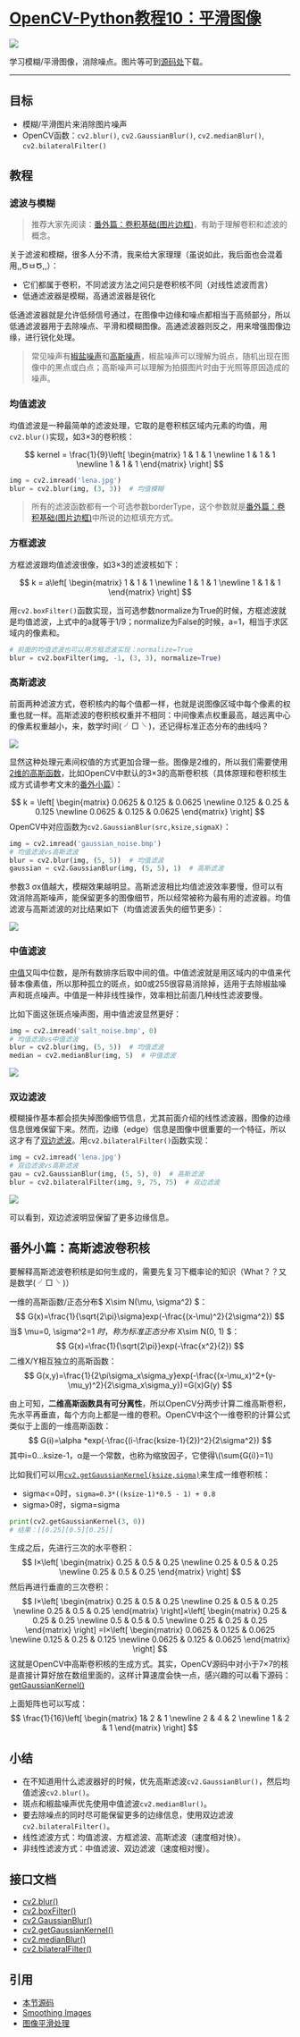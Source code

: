# [OpenCV-Python教程10：平滑图像](http://ex2tron.wang/opencv-python-smoothing-images/)

![](http://pic.ex2tron.top/cv2_bilateral_vs_gaussian.jpg)

学习模糊/平滑图像，消除噪点。<!-- more -->图片等可到[源码处](#引用)下载。

---

## 目标

- 模糊/平滑图片来消除图片噪声
- OpenCV函数：`cv2.blur()`, `cv2.GaussianBlur()`, `cv2.medianBlur()`, `cv2.bilateralFilter()`

## 教程

### 滤波与模糊

> 推荐大家先阅读：[番外篇：卷积基础(图片边框)](/opencv-python-extra-padding-and-convolution/)，有助于理解卷积和滤波的概念。

关于滤波和模糊，很多人分不清，我来给大家理理（虽说如此，我后面也会混着用,,ԾㅂԾ,,）：

- 它们都属于卷积，不同滤波方法之间只是卷积核不同（对线性滤波而言）
- 低通滤波器是模糊，高通滤波器是锐化

低通滤波器就是允许低频信号通过，在图像中边缘和噪点都相当于高频部分，所以低通滤波器用于去除噪点、平滑和模糊图像。高通滤波器则反之，用来增强图像边缘，进行锐化处理。

> 常见噪声有[椒盐噪声](https://baike.baidu.com/item/%E6%A4%92%E7%9B%90%E5%99%AA%E5%A3%B0/3455958?fr=aladdin)和[高斯噪声](https://baike.baidu.com/item/%E9%AB%98%E6%96%AF%E5%99%AA%E5%A3%B0)，椒盐噪声可以理解为斑点，随机出现在图像中的黑点或白点；高斯噪声可以理解为拍摄图片时由于光照等原因造成的噪声。

### 均值滤波

均值滤波是一种最简单的滤波处理，它取的是卷积核区域内元素的均值，用`cv2.blur()`实现，如3×3的卷积核：

$$
 kernel = \frac{1}{9}\left[
 \begin{matrix}
   1 & 1 & 1 \newline
   1 & 1 & 1 \newline
   1 & 1 & 1
  \end{matrix}
  \right]
$$

```python
img = cv2.imread('lena.jpg')
blur = cv2.blur(img, (3, 3))  # 均值模糊
```

> 所有的滤波函数都有一个可选参数borderType，这个参数就是[番外篇：卷积基础(图片边框)](/opencv-python-extra-padding-and-convolution/)中所说的边框填充方式。

### 方框滤波

方框滤波跟均值滤波很像，如3×3的滤波核如下：

$$
k = a\left[
 \begin{matrix}
   1 & 1 & 1 \newline
   1 & 1 & 1 \newline
   1 & 1 & 1
  \end{matrix}
  \right]
$$

用`cv2.boxFilter()`函数实现，当可选参数normalize为True的时候，方框滤波就是均值滤波，上式中的a就等于1/9；normalize为False的时候，a=1，相当于求区域内的像素和。

```python
# 前面的均值滤波也可以用方框滤波实现：normalize=True
blur = cv2.boxFilter(img, -1, (3, 3), normalize=True)
```

### 高斯滤波

前面两种滤波方式，卷积核内的每个值都一样，也就是说图像区域中每个像素的权重也就一样。高斯滤波的卷积核权重并不相同：中间像素点权重最高，越远离中心的像素权重越小，来，数学时间( ╯□╰ )，还记得标准正态分布的曲线吗？

![](http://pic.ex2tron.top/cv2_gaussian_kernel_function_theory.jpg)

显然这种处理元素间权值的方式更加合理一些。图像是2维的，所以我们需要使用[2维的高斯函数](https://en.wikipedia.org/wiki/Gaussian_filter)，比如OpenCV中默认的3×3的高斯卷积核（具体原理和卷积核生成方式请参考文末的[番外小篇](#番外小篇：高斯滤波卷积核)）：

$$
k = \left[
 \begin{matrix}
   0.0625 & 0.125 & 0.0625 \newline
   0.125 & 0.25 & 0.125 \newline
   0.0625 & 0.125 & 0.0625
  \end{matrix}
  \right]
$$
OpenCV中对应函数为`cv2.GaussianBlur(src,ksize,sigmaX)`：

```python
img = cv2.imread('gaussian_noise.bmp')
# 均值滤波vs高斯滤波
blur = cv2.blur(img, (5, 5))  # 均值滤波
gaussian = cv2.GaussianBlur(img, (5, 5), 1)  # 高斯滤波
```

参数3 σx值越大，模糊效果越明显。高斯滤波相比均值滤波效率要慢，但可以有效消除高斯噪声，能保留更多的图像细节，所以经常被称为最有用的滤波器。均值滤波与高斯滤波的对比结果如下（均值滤波丢失的细节更多）：

![](http://pic.ex2tron.top/cv2_gaussian_vs_average.jpg)

### 中值滤波

[中值](https://baike.baidu.com/item/%E4%B8%AD%E5%80%BC)又叫中位数，是所有数排序后取中间的值。中值滤波就是用区域内的中值来代替本像素值，所以那种孤立的斑点，如0或255很容易消除掉，适用于去除椒盐噪声和斑点噪声。中值是一种非线性操作，效率相比前面几种线性滤波要慢。

比如下面这张斑点噪声图，用中值滤波显然更好：

```python
img = cv2.imread('salt_noise.bmp', 0)
# 均值滤波vs中值滤波
blur = cv2.blur(img, (5, 5))  # 均值滤波
median = cv2.medianBlur(img, 5)  # 中值滤波
```

![](http://pic.ex2tron.top/cv2_median_vs_average.jpg)

### 双边滤波

模糊操作基本都会损失掉图像细节信息，尤其前面介绍的线性滤波器，图像的边缘信息很难保留下来。然而，边缘（edge）信息是图像中很重要的一个特征，所以这才有了[双边滤波](https://baike.baidu.com/item/%E5%8F%8C%E8%BE%B9%E6%BB%A4%E6%B3%A2)。用`cv2.bilateralFilter()`函数实现：

```python
img = cv2.imread('lena.jpg')
# 双边滤波vs高斯滤波
gau = cv2.GaussianBlur(img, (5, 5), 0)  # 高斯滤波
blur = cv2.bilateralFilter(img, 9, 75, 75)  # 双边滤波
```

![](http://pic.ex2tron.top/cv2_bilateral_vs_gaussian.jpg)

可以看到，双边滤波明显保留了更多边缘信息。

## 番外小篇：高斯滤波卷积核

要解释高斯滤波卷积核是如何生成的，需要先复习下概率论的知识（What？？又是数学( ╯□╰ )）

一维的高斯函数/正态分布$ X\sim N(\mu, \sigma^2) $：
$$
G(x)=\frac{1}{\sqrt{2\pi}\sigma}exp(-\frac{(x-\mu)^2}{2\sigma^2})
$$
当$ \mu=0, \sigma^2=1 $时，称为标准正态分布$ X\sim N(0, 1) $：
$$
G(x)=\frac{1}{\sqrt{2\pi}}exp(-\frac{x^2}{2})
$$
二维X/Y相互独立的高斯函数：
$$
G(x,y)=\frac{1}{2\pi\sigma_x\sigma_y}exp(-\frac{(x-\mu_x)^2+(y-\mu_y)^2}{2\sigma_x\sigma_y})=G(x)G(y)
$$

由上可知，**二维高斯函数具有可分离性**，所以OpenCV分两步计算二维高斯卷积，先水平再垂直，每个方向上都是一维的卷积。OpenCV中这个一维卷积的计算公式类似于上面的一维高斯函数：
$$
G(i)=\alpha *exp(-\frac{(i-\frac{ksize-1}{2})^2}{2\sigma^2})
$$
其中i=0…ksize-1，α是一个常数，也称为缩放因子，它使得\\(\sum{G(i)}=1\\)

比如我们可以用[`cv2.getGaussianKernel(ksize,sigma)`](https://docs.opencv.org/3.3.1/d4/d86/group__imgproc__filter.html#gac05a120c1ae92a6060dd0db190a61afa)来生成一维卷积核：

- sigma<=0时，`sigma=0.3*((ksize-1)*0.5 - 1) + 0.8`
- sigma>0时，sigma=sigma

```python
print(cv2.getGaussianKernel(3, 0))
# 结果：[[0.25][0.5][0.25]]
```

生成之后，先进行三次的水平卷积：
$$
I×\left[
 \begin{matrix}
   0.25 & 0.5 & 0.25 \newline
    0.25 & 0.5 & 0.25 \newline
   0.25 & 0.5 & 0.25
  \end{matrix}
  \right]
$$
然后再进行垂直的三次卷积：
$$
I×\left[
 \begin{matrix}
   0.25 & 0.5 & 0.25 \newline
    0.25 & 0.5 & 0.25 \newline
   0.25 & 0.5 & 0.25
  \end{matrix}
  \right]×\left[
 \begin{matrix}
   0.25 & 0.25 & 0.25 \newline
    0.5 & 0.5 & 0.5 \newline
   0.25 & 0.25 & 0.25
  \end{matrix}
  \right] =I×\left[
 \begin{matrix}
   0.0625 & 0.125 & 0.0625 \newline
   0.125 & 0.25 & 0.125 \newline
   0.0625 & 0.125 & 0.0625
  \end{matrix}
  \right]
$$
这就是OpenCV中高斯卷积核的生成方式。其实，OpenCV源码中对小于7×7的核是直接计算好放在数组里面的，这样计算速度会快一点，感兴趣的可以看下源码：[getGaussianKernel()](https://github.com/ex2tron/OpenCV-Python-Tutorial/blob/master/10.%20%E5%B9%B3%E6%BB%91%E5%9B%BE%E5%83%8F/cv2_source_code_getGaussianKernel.cpp)

上面矩阵也可以写成：
$$
\frac{1}{16}\left[
 \begin{matrix}
   1& 2 & 1 \newline
   2 & 4 & 2 \newline
   1 & 2 & 1
  \end{matrix}
  \right]
$$

## 小结

- 在不知道用什么滤波器好的时候，优先高斯滤波`cv2.GaussianBlur()`，然后均值滤波`cv2.blur()`。
- 斑点和椒盐噪声优先使用中值滤波`cv2.medianBlur()`。
- 要去除噪点的同时尽可能保留更多的边缘信息，使用双边滤波`cv2.bilateralFilter()`。
- 线性滤波方式：均值滤波、方框滤波、高斯滤波（速度相对快）。
- 非线性滤波方式：中值滤波、双边滤波（速度相对慢）。

## 接口文档

- [cv2.blur()](https://docs.opencv.org/4.0.0/d4/d86/group__imgproc__filter.html#ga8c45db9afe636703801b0b2e440fce37)
- [cv2.boxFilter()](https://docs.opencv.org/4.0.0/d4/d86/group__imgproc__filter.html#gad533230ebf2d42509547d514f7d3fbc3)
- [cv2.GaussianBlur()](https://docs.opencv.org/4.0.0/d4/d86/group__imgproc__filter.html#gaabe8c836e97159a9193fb0b11ac52cf1)
- [cv2.getGaussianKernel()](https://docs.opencv.org/4.0.0/d4/d86/group__imgproc__filter.html#gac05a120c1ae92a6060dd0db190a61afa)
- [cv2.medianBlur()](https://docs.opencv.org/4.0.0/d4/d86/group__imgproc__filter.html#ga564869aa33e58769b4469101aac458f9)
- [cv2.bilateralFilter()](https://docs.opencv.org/4.0.0/d4/d86/group__imgproc__filter.html#ga9d7064d478c95d60003cf839430737ed)

## 引用

- [本节源码](https://github.com/ex2tron/OpenCV-Python-Tutorial/tree/master/10.%20%E5%B9%B3%E6%BB%91%E5%9B%BE%E5%83%8F)
- [Smoothing Images](http://opencv-python-tutroals.readthedocs.io/en/latest/py_tutorials/py_imgproc/py_filtering/py_filtering.html)
- [图像平滑处理](http://www.opencv.org.cn/opencvdoc/2.3.2/html/doc/tutorials/imgproc/gausian_median_blur_bilateral_filter/gausian_median_blur_bilateral_filter.html)